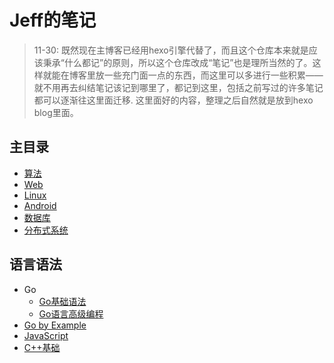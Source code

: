 # Jeff的笔记

> 11-30: 既然现在主博客已经用hexo引擎代替了，而且这个仓库本来就是应该秉承“什么都记”的原则，所以这个仓库改成“笔记”也是理所当然的了。这样就能在博客里放一些充门面一点的东西，而这里可以多进行一些积累——就不用再去纠结笔记该记到哪里了，都记到这里，包括之前写过的许多笔记都可以逐渐往这里面迁移. 这里面好的内容，整理之后自然就是放到hexo blog里面。

## 主目录

- [算法](Algorithms/README.md)
- [Web](Web/README.md)
- [Linux](Linux/README.md)
- [Android](Android/README.md)
- [数据库](Database/README.md)
- [分布式系统](DistrSys/README.md)

## 语言语法

- Go
  - [Go基础语法](Language/Go/goLearning.md)
  - [Go语言高级编程](https://chai2010.gitbooks.io/advanced-go-programming-book/content/)
- [Go by Example](https://books.studygolang.com/gobyexample/)
- [JavaScript](Language/JavaScript/README.md)
- [C++基础](Language/C++/basic.md)